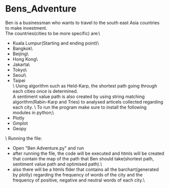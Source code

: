 # Bens_Adventure
Ben is a businessman who wants to travel to the south east Asia countries to make investment.\
The countries(cities to be more specific) are:\
- Kuala Lumpur(Starting and ending point)\
- Bangkok\
- Beijing\
- Hong Kong\
- Jakarta\
- Tokyo\
- Seoul\
- Taipei\
\\
Using algorithm such as Held-Karp, the shortest path going through each cities once is determined.\
A sentiment value path is also created by using string matching algorithm(Rabin-Karp and Tries) to analysed articels collected regarding each city.
\\
To run the program make sure to install the following modules in python;\
- Plotly
- Gmplot
- Geopy

\\
Running the file:
- Open "Ben Adventure.py" and run
- after running the file, the code will be executed and htmls will be created that contain the map of the path that Ben should take(shortest path, sentiment value path and optimised path).\
- also there will be a htmls flder that contains all the barchart(generated by plotly) regarding the frequency of words of the city and the frequency of positive, negative and neutral words of each city.\ 
